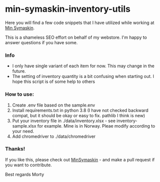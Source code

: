 # min-symaskin-inventory-utils

Here you will find a few code snippets that I have utilized while working at [Min Symaskin](https://www.minsymaskin.no). 

This is a shameless SEO effort on behalf of my webstore. I'm happy to answer questions if you have some.

### Info
- I only have single variant of each item for now. This may change in the future.
- The setting of inventory quantity is a bit confusing when starting out. I hope this script is of some help to others

### How to use:
1. Create .env file based on the sample.env
2. Install requirements.txt in python 3.8 (I have not checked backward compat, but it should be okay or easy to fix. pathlib I think is new)
3. Put your inventory file in ./data/inventory.xlsx - see inventory-sample.xlsx for example. Mine is in Norway. Pleae modify according to your need.
4. Add chromedriver to ./data/chromedriver

### Thanks!
If you like this, please check out [MinSymaskin](https://www.minsymaskin.no) - and make a pull request if you want to contribute.

Best regards
Morty